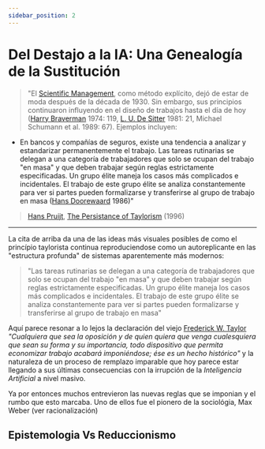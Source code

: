 ```yaml
---
sidebar_position: 2
---
```



# Del Destajo a la IA: Una Genealogía de la Sustitución 

>"El <span class="lnk">[Scientific Management](/textosi/t&c/t&c3/#scientific-management-acabar-con-el-oficio-para-acabar-con-el-control-obrero-de-los-tiempos-de-producción)</span>, como método explícito, dejó de estar de moda después de la década de 1930. Sin embargo, sus principios continuaron influyendo en el diseño de trabajos hasta el día de hoy ([Harry Braverman](https://en.wikipedia.org/wiki/Harry_Braverman) 1974: 119, [L. U. De Sitter](https://www.ru.nl/english/people/sitter-l-u-de/) 1981: 21, Michael Schumann et al. 1989: 67). Ejemplos incluyen:

- En bancos y compañías de seguros, existe una tendencia a analizar y estandarizar permanentemente el trabajo. Las tareas rutinarias se delegan a una categoría de trabajadores que solo se ocupan del trabajo "en masa" y que deben trabajar según reglas estrictamente especificadas. Un grupo élite maneja los casos más complicados e incidentales. El trabajo de este grupo élite se analiza constantemente para ver si partes pueden formalizarse y transferirse al grupo de trabajo en masa ([Hans Doorewaard](https://www.ru.nl/english/people/doorewaard-h/) 1986)"

>[Hans Pruijt](https://scholar.google.nl/citations?user=w1Vk0X4AAAAJ&hl=en), [The Persistance of Taylorism](https://repub.eur.nl/pub/93588/Fight.PDF#page=12) (1996)

<hr />

La cita de arriba da una de las ideas más visuales posibles de como el princípio taylorista continua reproduciendose como un autoreplicante en las "estructura profunda" de sistemas aparentemente más modernos:

>"Las tareas rutinarias se delegan a una categoría de trabajadores que solo se ocupan del trabajo "en masa" y que deben trabajar según reglas estrictamente especificadas. Un grupo élite maneja los casos más complicados e incidentales. El trabajo de este grupo élite se analiza constantemente para ver si partes pueden formalizarse y transferirse al grupo de trabajo en masa"


Aquí parece resonar a lo lejos la declaración del viejo <a href="https://es.wikipedia.org/wiki/Frederick_Winslow_Taylor" target="_blank" rel="noopener noreferrer">Frederick W. Taylor</a> *"Cualquiera que sea la oposición y de quien quiera que venga cualesquiera que sean su forma y su importancia, todo dispositivo que permita economizar trabajo acabará imponiéndose; ése es un hecho histórico"* y la naturaleza de un proceso de remplazo imparable que hoy parece estar llegando a sus últimas consecuencias con la irrupción de la *Inteligencia Artificial* a nivel masivo.


Ya por entonces muchos entrevieron las nuevas reglas que se imponian y el rumbo que esto marcaba. Uno de ellos fue el pionero de la sociológia, Max Weber (ver racionalización)


## Epistemologia Vs Reduccionismo












